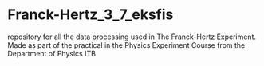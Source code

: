 # Franck-Hertz_3_7_eksfis
repository for all the data processing used in The Franck-Hertz Experiment. Made as part of the practical in the Physics Experiment Course from the Department of Physics ITB
